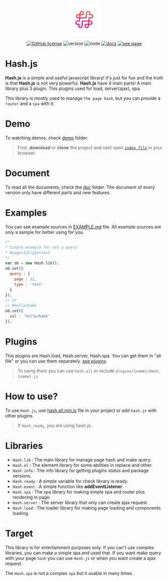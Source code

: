 <p align="center"><a href="https://irmmr.github.io/hash.js/" target="_blank"><img width="100" src="https://raw.githubusercontent.com/irmmr/hash.js/master/logo/logo.png" alt="Hash Js"></a></p>

<p align="center">
  <a href="https://github.com/irmmr/hash.js/blob/master/LICENSE"><img alt="GitHub license" src="https://img.shields.io/github/license/irmmr/hash.js"></a>
    <img alt="version" src="https://img.shields.io/static/v1?label=version&message=v1.2.7&color=success">
  <img alt="node" src="https://img.shields.io/static/v1?label=npm&message=not%20yet&color=inactive">
  <a href="https://github.com/irmmr/hash.js/tree/master/doc"><img alt="docs" src="https://img.shields.io/static/v1?label=docs&message=passing&color=blue"></a>
   <a href="https://irmmr.github.io/hash.js/" target="_blank">
    <img alt="see page" src="https://img.shields.io/static/v1?label=page&message=click%20here&color=yellow">
  </a>
</p>

# Hash.js
**Hash.js** is a simple and useful javascript library! it's just for fun and the truth is that **Hash.js** is not very powerful.
**Hash.js** have 4 main parts! A main library plus 3 plugin. This plugins used for load, server(ajax), spa.

This library is mostly used to manage `The page hash`, but you can provide a `router` and a `spa` with it.

# Demo
To watching demos, check [demo](/demo) folder.
> First, **download** or **clone** the project and next open [`index file`](/demo/index.html) in your browser.

# Document
To read all the documents, check the [doc](/doc) folder. The document of every version only have different parts and new features.

# Examples
You can see example sources in [EXAMPLE.md](EXAMPLE.md) file. All example sources are only a sample for better using for you.
```javascript
/*
* Simple example for set a query
* #page=12&type=test
*/
var ob = new Hash.lib();
ob.set({
  query : {
    page : 12,
    type : 'test'
  }
});
// or
// #hello/babe
ob.set({
  val : 'hello/babe'
});
```

# Plugins
This plugins are Hash.load, Hash.server, Hash.spa. You can get them in "all file" or you can use them separately. [see plugins](/plugins)
> To using them you can use `hash.all` or include `plugins/{name}/Hash.{name}.js`

# How to use?
To use `Hash.js`, use [hash.all.min.js](/src/hash.all.min.js) file in your project or add `hash.js` with other plugins.
> If `Hash.ready`, you are using hash.js.

# Libraries
- `Hash.lib` : The main library for manage page hash and make query.
- `Hash.el` : The element library for some abilities in replace and other.
- `Hash.info` : The info library for getting plugins status and package versions.
- `Hash.ready` : A simple variable for check library is ready.
- `Hash.event` : A simple function like **addEventListener**.
- `Hash.spa` : The spa library for making simple spa and router plus rendering in page.
- `Hash.server` : The server library that only can create ajax request.
- `Hash.load` : The loader library for making page loading and components loading.

# Target
This library is for entertainment purposes only. If you can't use complex libraries, you can make a simple spa and used that. If you want make query with your page `hash` you can use `Hash.js` or when you want create a ajax request. 

The `Hash.spa` is not a complex `spa` but it usable in many times.
